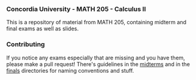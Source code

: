 ### Concordia University - MATH 205 - Calculus II

This is a repository of material from MATH 205, containing midterm and final exams as well as slides.

### Contributing 
If you notice any exams especially that are missing and you have them, please make a pull request! There's guidelines in the <a href="https://github.com/phdumaresq/CC-MATH-205/tree/master/practice-midterms">midterms</a> and in the <a href="https://github.com/phdumares/CC-MATH-205/tree/master/practice-finals">finals</a> directories for naming conventions and stuff. 


